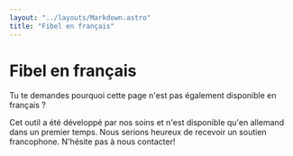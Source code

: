 ```yaml
---
layout: "../layouts/Markdown.astro"
title: "Fibel en français"
---
```

# Fibel en français

Tu te demandes pourquoi cette page n'est pas également disponible en français ?

Cet outil a été développé par nos soins et n'est disponible qu'en allemand dans un premier temps. Nous serions heureux de recevoir un soutien francophone. N'hésite pas à nous contacter!
